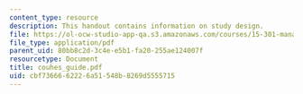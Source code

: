 ```yaml
---
content_type: resource
description: This handout contains information on study design.
file: https://ol-ocw-studio-app-qa.s3.amazonaws.com/courses/15-301-managerial-psychology-laboratory-fall-2004/cbf7366662226a51548b8269d5555715_couhes_guide.pdf
file_type: application/pdf
parent_uid: 80bb8c2d-3c4e-e5b1-fa20-255ae124007f
resourcetype: Document
title: couhes_guide.pdf
uid: cbf73666-6222-6a51-548b-8269d5555715
---
```

